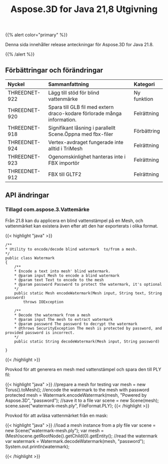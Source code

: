 ﻿---
title: Aspose.3D for Java 21,8 Utgivning
type: docs
weight: 5
url: /sv/java/aspose-3d-for-java-21-8-release-notes/
---
{{% alert color="primary" %}}

Denna sida innehåller release anteckningar för Aspose.3D for Java 21.8.

{{% /alert %}}
## **Förbättringar och förändringar**

|**Nyckel**|**Sammanfattning**|**Kategori**|
|:- |:- |:- |
|THREEDNET-922 |Lägg till stöd för blind vattenmärke|Ny funktion|
|THREEDNET-920 |Spara till GLB fil med extern draco-kodare förlorade många information.|Felrättning|
|THREEDNET-918 |Signifikant låsning i parallellt Scene.Öppna med fbx-filer|Förbättring|
|THREEDNET-924 |Vertex-avdraget fungerade inte alltid i TriMesh|Felrättning|
|THREEDNET-923 |Ogenomskinlighet hanteras inte i FBX importör|Felrättning|
|THREEDNET-912 |FBX till GLTF2|Felrättning|


## API ändringar ##

### Tillagd com.aspose.3.Vattemärke ###

Från 21.8 kan du applicera en blind vattenstämpel på en Mesh, och vattenmärket kan existera även efter att den har exporterats i olika format.

{{< highlight "java" >}}

    /**
    * Utility to encode/decode blind watermark  to/from a mesh.
    */
    public class Watermark
    {
        /**
        * Encode a text into mesh' blind watermark.
        * @param input Mesh to encode a blind watermark
        * @param text Text to encode to the mesh
        * @param password Password to protect the watermark, it's optional
        */
        public static Mesh encodeWatermark(Mesh input, String text, String password)
            throws IOException

        /**
        * Decode the watermark from a mesh
        * @param input The mesh to extract watermark
        * @param password The password to decrypt the watermark
        * @throws SecurityException The mesh is protected by password, and provided password is incorrect.
        */
        public static String decodeWatermark(Mesh input, String password)

    }

{{< /highlight >}}


Provkod för att generera en mesh med vattenstämpel och spara den till PLY fil:

{{< highlight "java" >}}
    //prepare a mesh for testing
    var mesh = new Torus().toMesh();
    //encode the watermark to the mesh with password protected
    mesh = Watermark.encodeWatermark(mesh, "Powered by Aspose.3D", "password");
    //save it to a file
    var scene = new Scene(mesh);
    scene.save("watermark-mesh.ply", FileFormat.PLY);
{{< /highlight >}}

Provkod för att avläsa vattenmärket från en mask:

{{< highlight "java" >}}
    //load a mesh instance from a ply file
    var scene = new Scene("watermark-mesh.ply");
    var mesh = (Mesh)scene.getRootNode().getChild(0).getEntity();
    //read the watermark
    var watermark = Watermark.decodeWatermark(mesh, "password");
    System.out.println(watermark);

{{< /highlight >}}